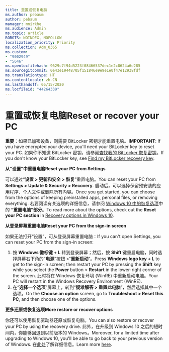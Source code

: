```yaml
---
title: 重置或恢复电脑
ms.author: pebaum
author: pebaum
manager: mnirkhe
ms.audience: Admin
ms.topic: article
ROBOTS: NOINDEX, NOFOLLOW
localization_priority: Priority
ms.collection: Adm_O365
ms.custom:
- "9002949"
- "5646"
ms.openlocfilehash: 9629c7f94d5223f08466537dec1e2c8624a6d285
ms.sourcegitcommit: 0e43e19448705f151846e9e9e1e0f47e12938fdf
ms.translationtype: HT
ms.contentlocale: zh-CN
ms.lasthandoff: 05/15/2020
ms.locfileid: "44264339"
---
```

# <a name="reset-or-recover-your-pc"></a><span data-ttu-id="b522f-102">重置或恢复电脑</span><span class="sxs-lookup"><span data-stu-id="b522f-102">Reset or recover your PC</span></span>

<span data-ttu-id="b522f-103">**重要**：如果已加密设备，则需要 BitLocker 密钥才能重置电脑。</span><span class="sxs-lookup"><span data-stu-id="b522f-103">**IMPORTANT**: If you have encrypted your device, you'll need your BitLocker key to reset your PC.</span></span> <span data-ttu-id="b522f-104">如果你不知道 BitLocker 密钥，请参阅[查找我的 BitLocker 恢复密钥](https://support.microsoft.com/help/4026181/windows-10-find-my-bitlocker-recovery-key)。</span><span class="sxs-lookup"><span data-stu-id="b522f-104">If you don't know your BitLocker key, see [Find my BitLocker recovery key](https://support.microsoft.com/help/4026181/windows-10-find-my-bitlocker-recovery-key).</span></span>

<span data-ttu-id="b522f-105">**从“设置”中重置电脑**</span><span class="sxs-lookup"><span data-stu-id="b522f-105">**Reset your PC from Settings**</span></span>

<span data-ttu-id="b522f-106">可以通过“**设置 > 更新和安全 > 恢复**”重置电脑。</span><span class="sxs-lookup"><span data-stu-id="b522f-106">You can reset your PC from **Settings > Update & Security > Recovery**.</span></span> <span data-ttu-id="b522f-107">启动后，可以选择保留预安装的应用程序、个人文件或删除所有内容。</span><span class="sxs-lookup"><span data-stu-id="b522f-107">Once you get started, you can choose from the options of keeping preinstalled apps, personal files, or removing everything.</span></span> <span data-ttu-id="b522f-108">若要阅读有关选项的详细信息，请参阅 [Windows 10 中的恢复选项](https://support.microsoft.com/help/12415/windows-10-recovery-options)中的 **“重置电脑”部分**。</span><span class="sxs-lookup"><span data-stu-id="b522f-108">To read more about the options, check out the **Reset your PC section** in [Recovery options in Windows 10](https://support.microsoft.com/help/12415/windows-10-recovery-options).</span></span>

<span data-ttu-id="b522f-109">**从登录屏幕重置电脑**</span><span class="sxs-lookup"><span data-stu-id="b522f-109">**Reset your PC from the sign-in screen**</span></span>

<span data-ttu-id="b522f-110">如果无法打开“设置”，可从登录屏幕重置电脑：</span><span class="sxs-lookup"><span data-stu-id="b522f-110">If you can't open Settings, you can reset your PC from the sign-in screen:</span></span>

1. <span data-ttu-id="b522f-111">按 **Windows 徽标键 + L** 转到登录屏幕；然后，按 **Shift** 键重启电脑，同时选择屏幕右下角的“**电源**”按钮 >“**重新启动**”。</span><span class="sxs-lookup"><span data-stu-id="b522f-111">Press **Windows logo key + L** to get to the sign-in screen; then restart your PC by pressing the **Shift** key while you select the **Power** button > **Restart** in the lower-right corner of the screen.</span></span> <span data-ttu-id="b522f-112">此时将在 Windows 恢复环境 (WinRE) 中重新启动电脑。</span><span class="sxs-lookup"><span data-stu-id="b522f-112">Your PC will restart in the Windows Recovery Environment (WinRE).</span></span>
2. <span data-ttu-id="b522f-113">在“**选择一个选项**”屏幕上，转到“**疑难解答 > 重置此电脑**”，然后选择其中一个选项。</span><span class="sxs-lookup"><span data-stu-id="b522f-113">On the **Choose an option** screen, go to **Troubleshoot > Reset this PC**, and then choose one of the options.</span></span>

<span data-ttu-id="b522f-114">**更多还原或恢复选项**</span><span class="sxs-lookup"><span data-stu-id="b522f-114">**More restore or recover options**</span></span>

<span data-ttu-id="b522f-115">你还可以使用恢复驱动器还原或恢复电脑。</span><span class="sxs-lookup"><span data-stu-id="b522f-115">You can also restore or recover your PC by using the recovery drive.</span></span> <span data-ttu-id="b522f-116">此外，在升级到 Windows 10 之后的短时间内，你能够回退到以前版本的 Windows。</span><span class="sxs-lookup"><span data-stu-id="b522f-116">Moreover, for a limited time after upgrading to Windows 10, you'll be able to go back to your previous version of Windows.</span></span> <span data-ttu-id="b522f-117">在[此处](https://support.microsoft.com/help/12415/windows-10-recovery-options)了解详细信息。</span><span class="sxs-lookup"><span data-stu-id="b522f-117">Learn more [here](https://support.microsoft.com/help/12415/windows-10-recovery-options).</span></span>
